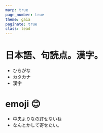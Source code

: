 ```yaml
---
marp: true
page_number: true
theme: gaia
paginate: true
class: lead
---
```

<style>
@import url('https://fonts.googleapis.com/css2?family=Noto+Serif&display=swap');

section {
    font-family: 'Noto Serif', serif;
}
</style>

<!-- headingDivider: 1 -->

<!-- #　見出しの前にスライドページを自動的に分割 -->

# 日本語、句読点。漢字。
- ひらがな
- カタカナ
- 漢字

# emoji 😊
- 中央よりなの許せないね
- なんとかして寄せたい。
